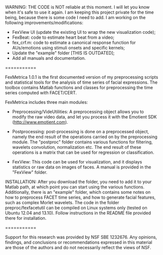 
WARNING: THE CODE is NOT reliable at this moment. I will let you know when it's safe to use it again. I am keeping this project private for the time being, because there is some code I need to add. I am working on the following improvements/modifications:


* FexView UI (update the existing UI to wrap the new visualization code);
* FexBeat: code to estimate heart beat from a video;
* fex_crf.m: code to estimate a canonical response function for AUs/emotions using stimuli onsets and specific kernels; 
* Update the "example" folder [THIS IS OUTDATED];
* Add all manuals and documentation.


===========

FexMetrica 1.0.1 is the first documented version of my preprocessing scripts and statistical tools for the analysis of time series of facial expressions. The toolbox contains  Matlab functions and classes for preprocessing the time series computed with FACET/CERT.

FexMetrica includes three main modules:

* Preprocessing/VideUtilities: A preprocessing object allows you to modify the raw video data, and let you process it with the Emotient SDK (http://www.emotient.com).

* Postprocessing: post-processing is done on a preprocessed object, namely the end result of the operations carried on by the preprocessing module. The "postproc" folder contains various functions for filtering, wavelets convolution, normalization etc. The end result of these operations is a matrix that can be used for regression or classification.

* FexView: This code can be used for visualization, and it displays statistics or raw data on images of faces. A manual is provided in the "FexView" folder.


INSTALLATION: After you download the folder, you need to add it to your Matlab path, at which point you can start using the various functions. Additionally, there is an "example" folder, which contains some notes on how to preprocess FACET time series, and how to generate facial features, such as complex Morlet wavelets. The code in the folder preproc/fexfacetutil can be compiled on Linux systems only (tested on Ubuntu 12.04 and 13.10). Follow instructions in the README file provided there for installation.

===========

Support for this research was provided by NSF SBE 1232676. Any opinions, findings, and conclusions or recommendations expressed in this material are those of the authors and do not necessarily reflect the views of NSF.